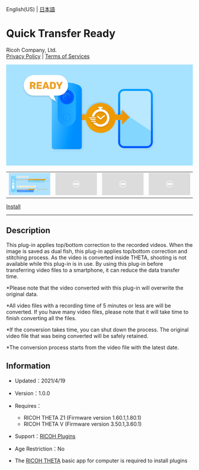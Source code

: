 English(US) | [日本語](README.ja.md)

# Quick Transfer Ready
Ricoh Company, Ltd.  
[Privacy Policy](../../README.md#privacy-policy) | [Terms of Services](../../README.md#terms-of-services)

<div align="center">
 <img src="1.png">

 <table>
  <tr>
   <td><img src="2.png"></td>
   <td><img src="/resources/common/img/noimg.png"></td>
   <td><img src="/resources/common/img/noimg.png"></td>
   <td><img src="/resources/common/img/noimg.png"></td>
  </tr>
 </table>
</div>

[Install](https://link.ricoh360.com/plugins/com.theta360.quicktransferready/apk)

***

## Description  
This plug-in applies top/bottom correction to the recorded videos. When the image is saved as dual fish, this plug-in applies top/bottom correction and stitching process. As the video is converted inside THETA, shooting is not available while this plug-in is in use. By using this plug-in before transferring video files to a smartphone, it can reduce the data transfer time.  


*Please note that the video converted with this plug-in will overwrite the original data.  

*All video files with a recording time of 5 minutes or less are will be converted. If you have many video files, please note that it will take time to finish converting all the files.  

*If the conversion takes time, you can shut down the process. The original video file that was being converted will be safely retained.  

*The conversion process starts from the video file with the latest date.  


## Information
  * Updated：2021/4/19
  * Version：1.0.0
  * Requires：
    * RICOH THETA Z1 (Firmware version 1.60.1,1.80.1)
    * RICOH THETA V (Firmware version 3.50.1,3.60.1)
  * Support：[RICOH Plugins](https://support.theta360.com/ja/)
  * Age Restriction：No

* The [RICOH THETA](https://theta360.com/ja/about/application/pc.html#app-detail-01) basic app for computer is required to install plugins
